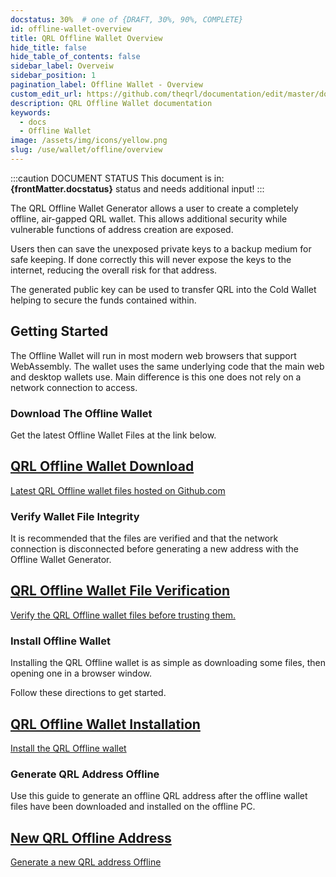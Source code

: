 ```yaml
---
docstatus: 30%  # one of {DRAFT, 30%, 90%, COMPLETE}
id: offline-wallet-overview
title: QRL Offline Wallet Overview
hide_title: false
hide_table_of_contents: false
sidebar_label: Overveiw
sidebar_position: 1
pagination_label: Offline Wallet - Overview
custom_edit_url: https://github.com/theqrl/documentation/edit/master/docs/basics/what-is-qrl.md
description: QRL Offline Wallet documentation
keywords:
  - docs
  - Offline Wallet
image: /assets/img/icons/yellow.png
slug: /use/wallet/offline/overview
---
```


:::caution DOCUMENT STATUS 
<span>This document is in: <b>{frontMatter.docstatus}</b> status and needs additional input!</span>
:::


The QRL Offline Wallet Generator allows a user to create a completely offline, air-gapped QRL wallet. This allows additional security while vulnerable functions of address creation are exposed. 

Users then can save the unexposed private keys to a backup medium for safe keeping. If done correctly this will never expose the keys to the internet, reducing the overall risk for that address.

The generated public key can be used to transfer QRL into the Cold Wallet helping to secure the funds contained within. 

## Getting Started

The Offline Wallet will run in most modern web browsers that support WebAssembly. The wallet uses the same underlying code that the main web and desktop wallets use. Main difference is this one does not rely on a network connection to access.

### Download The Offline Wallet


Get the latest Offline Wallet Files at the link below. 

<span>
  <section class="row list_node_modules-@docusaurus-theme-classic-lib-theme-DocCategoryGeneratedIndexPage-styles-module">
        <article class="col col--12 margin-bottom--md">
            <a class="card padding--md cardContainer_node_modules-@docusaurus-theme-classic-lib-theme-DocCard-styles-module" href="https://github.com/theQRL/offline-wallet-generator/releases/latest">
                <h2 class="text--truncate cardTitle_node_modules-@docusaurus-theme-classic-lib-theme-DocCard-styles-module" title="QRL Desktop Wallet Download">
                    QRL Offline Wallet Download
                </h2>
                <p class="text--truncate cardDescription_node_modules-@docusaurus-theme-classic-lib-theme-DocCard-styles-module" 
               title="QRL desktop wallet files">
                    Latest QRL Offline wallet files hosted on Github.com
                </p>
            </a>
        </article>
    </section>
</span>


### Verify Wallet File Integrity

It is recommended that the files are verified and that the network connection is disconnected before generating a new address with the Offline Wallet Generator.


<span>
  <section class="row list_node_modules-@docusaurus-theme-classic-lib-theme-DocCategoryGeneratedIndexPage-styles-module">
        <article class="col col--12 margin-bottom--md">
            <a class="card padding--md cardContainer_node_modules-@docusaurus-theme-classic-lib-theme-DocCard-styles-module" href="/use/wallet/offline/verify">
                <h2 class="text--truncate cardTitle_node_modules-@docusaurus-theme-classic-lib-theme-DocCard-styles-module" title="QRL Desktop Wallet Download">
                    QRL Offline Wallet File Verification
                </h2>
                <p class="text--truncate cardDescription_node_modules-@docusaurus-theme-classic-lib-theme-DocCard-styles-module" 
               title="QRL desktop wallet files">
                    Verify the QRL Offline wallet files before trusting them.
                </p>
            </a>
        </article>
    </section>
</span>


### Install Offline Wallet

Installing the QRL Offline wallet is as simple as downloading some files, then opening one in a browser window. 

Follow these directions to get started.  

<span>
  <section class="row list_node_modules-@docusaurus-theme-classic-lib-theme-DocCategoryGeneratedIndexPage-styles-module">
        <article class="col col--12 margin-bottom--md">
            <a class="card padding--md cardContainer_node_modules-@docusaurus-theme-classic-lib-theme-DocCard-styles-module" href="/use/wallet/offline/install">
                <h2 class="text--truncate cardTitle_node_modules-@docusaurus-theme-classic-lib-theme-DocCard-styles-module" title="QRL Desktop Wallet Download">
                    QRL Offline Wallet Installation
                </h2>
                <p class="text--truncate cardDescription_node_modules-@docusaurus-theme-classic-lib-theme-DocCard-styles-module" 
               title="QRL desktop wallet files">
                    Install the QRL Offline wallet
                </p>
            </a>
        </article>
    </section>
</span>

### Generate QRL Address Offline

Use this guide to generate an offline QRL address after the offline wallet files have been downloaded and installed on the offline PC.

<span>
  <section class="row list_node_modules-@docusaurus-theme-classic-lib-theme-DocCategoryGeneratedIndexPage-styles-module">
        <article class="col col--12 margin-bottom--md">
            <a class="card padding--md cardContainer_node_modules-@docusaurus-theme-classic-lib-theme-DocCard-styles-module" href="/use/wallet/offline/new">
                <h2 class="text--truncate cardTitle_node_modules-@docusaurus-theme-classic-lib-theme-DocCard-styles-module" title="QRL Desktop Wallet Download">
                    New QRL Offline Address
                </h2>
                <p class="text--truncate cardDescription_node_modules-@docusaurus-theme-classic-lib-theme-DocCard-styles-module" 
               title="QRL desktop wallet files">
                    Generate a new QRL address Offline
                </p>
            </a>
        </article>
    </section>
</span>



